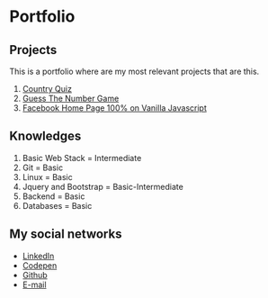 # Portfolio
## Projects
This is a portfolio where are my most relevant projects that are this.

1. [Country Quiz](https://3dgar-xd.github.io/Country-Quiz/)
2. [Guess The Number Game](https://3dgar-xd.github.io/Guess-The-Number/)
3. [Facebook Home Page 100% on Vanilla Javascript](https://github.com/3DGAR-XD/Facebook-Home-Page-100-Javascript.git)
## Knowledges
1. Basic Web Stack = Intermediate
2. Git = Basic
3. Linux = Basic
4. Jquery and Bootstrap = Basic-Intermediate
5. Backend = Basic
6. Databases = Basic
## My social networks
- [LinkedIn](https://www.linkedin.com/in/3DGARXD/)
- [Codepen](https://codepen.io/3dgar-xd)
- [Github](https://www.github.com/3DGAR-XD)
- [E-mail](mailto:ejlc2001@gmail.com)
